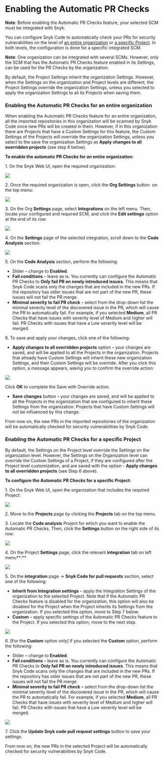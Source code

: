 # Enabling the Automatic PR Checks

**Note**: Before enabling the Automatic PR Checks feature, your selected SCM must be integrated with Snyk.

You can configure Snyk Code to automatically check your PRs for security vulnerabilities on the level of [an entire organization](enabling-the-automatic-pr-checks.md#enabling-the-automatic-pull-request-checks-for-an-entire-organization) or [a specific Project](enabling-the-automatic-pr-checks.md#enabling-the-automatic-pull-request-checks-for-a-specific-project). In both levels, the configuration is done for a specific integrated SCM.

**Note**: One organization can be integrated with several SCMs. However, only the SCM that has the Automatic PR Checks feature enabled in its Settings, can be used for the PR Checks by the organization.

By default, the Project Settings inherit the organization Settings. However, when the Settings on the organization and Project levels are different, the Project Settings override the organization Settings, unless you selected to apply the organization Settings to all its Projects when saving them.

### Enabling the Automatic PR Checks for an entire organization

When enabling the Automatic PR Checks feature for an entire organization, all the imported repositories in this organization will be scanned by Snyk Code once new PRs will be created in them. However, if in this organization there are Projects that have a Custom Settings for this feature, the Custom Settings of the Projects will override the organization Settings, unless you select to the save the organization Settings as **Apply changes to all overridden projects** (see step 6 below).

**To enable the automatic PR Checks for an entire organization:**

1\. On the Snyk Web UI, open the required organization:

![](<../../../.gitbook/assets/OS - Automatic Dependency Upgrade - Selecting Organization (1) (1) (1) (1) (1) (1) (1) (1) (1) (1) (1) (3).png>)

2\. Once the required organization is open, click the **Org Settings** button <img src="../../../.gitbook/assets/Org Settings button - Icon (1) (1) (1) (1) (1) (1) (1) (1) (1) (1) (7).png" alt="" data-size="line"> on the top menu:

![](<../../../.gitbook/assets/OS - Automatic Dependency Upgrade - Org Settings button (1) (1) (1) (1) (1) (1) (1) (1) (1) (1) (1) (1).png>)

3\. On the Org **Settings** page, select **Integrations** on the left menu. Then, locate your configured and required SCM, and click the **Edit settings** option at the end of its row:

![](<../../../.gitbook/assets/OS - Automatic Dependency Upgrade - Organization - Integrations page.png>)

4\. On the **Settings** page of the selected integration, scroll down to the **Code Analysis** section:

![](<../../../.gitbook/assets/Snyk Code - PR Checks - Integrations page - PR Checks section.png>)

5\. On the **Code Analysis** section, perform the following:

* Slider – change to **Enabled**.
* **Fail conditions** – leave as is. You currently can configure the Automatic PR Checks to **Only fail PR on newly introduced issues**. This means that Snyk Code scans only the changes that are included in the new PRs. If the repository has older issues that are not part of the new PR, these issues will not fail the PR merge.
* **Minimal severity to fail PR check** – select from the drop-down list the minimal severity level of the discovered issue in the PR, which will cause the PR to automatically fail. For example, if you selected **Medium**, all PR Checks that have issues with severity level of Medium and higher will fail. PR Checks with issues that have a Low severity level will be merged.

6\. To save and apply your changes, click one of the following:

* **Apply changes to all overridden projects** option – your changes are saved, and will be applied to all the Projects in the organization. Projects that already have Custom Settings will inherit these new organization Settings, and their Custom Settings will be override. After you click this option, a message appears, asking you to confirm the override action:

![](<../../../.gitbook/assets/Snyk Code - PR Checks - Integration Settings - Automatic Upgrade section - Override message (1) (1) (1) (1) (1) (1) (1) (1) (1) (3).png>)

Click **OK** to complete the Save with Override action.

* **Save changes** button – your changes are saved, and will be applied to all the Projects in the organization that are configured to inherit these Settings from the organization. Projects that have Custom Settings will not be influenced by this change.

From now on, the new PRs in the imported repositories of the organization will be automatically checked for security vulnerabilities by Snyk Code.

### Enabling the Automatic PR Checks for a specific Project

By default, the Settings on the Project level override the Settings on the organization level. However, the Settings on the Organization level can override the Custom Settings of a Project, if they are configured after the Project level customization, and are saved with the option - **Apply changes to all overridden projects** (see Step 6 above).

**To configure the Automatic PR Checks for a specific Project:**

1\. On the Snyk Web UI, open the organization that includes the required Project:

![](<../../../.gitbook/assets/OS - Automatic Dependency Upgrade - Selecting Organization (1) (1) (1) (1) (1) (1) (1) (1) (1) (1) (1) (3).png>)

2\. Move to the **Projects** page by clicking the **Projects** tab on the top menu.

3\. Locate the **Code analysis** Project for which you want to enable the Automatic PR Checks. Then, click the **Settings** button on the right side of its row:

![](<../../../.gitbook/assets/Snyk Code - PR Checks - Project - Project Settings button.png>)

4\. On the Project **Settings** page, click the relevant **integration** tab on left menu\*\*:\*\*

![](<../../../.gitbook/assets/Snyk Code - PR Checks - Project - Settings - Integration page.png>)

5\. On the **integration** page -> **Snyk Code for pull requests** section, select one of the following:

* **Inherit from Integration settings** – apply the Integration Settings of the organization to the selected Project. Note that if the Automatic PR Checks feature is disabled for the organization, this option will also be disabled for the Project when the Project inherits its Settings from the organization. If you selected this option, move to Step 7 below.
* **Custom** – apply specific settings of the Automatic PR Checks feature to the Project. If you selected this option, move to the next step.

![](<../../../.gitbook/assets/Snyk Code - PR Checks - Project - Settings - Integration - Inhertinace.png>)

6\. \[For the **Custom** option only] If you selected the **Custom** option, perform the following:

* Slider – change to **Enabled**.
* **Fail conditions** – leave as is. You currently can configure the Automatic PR Checks to **Only fail PR on newly introduced issues**. This means that Snyk Code scans only the changes that are included in the new PRs. If the repository has older issues that are not part of the new PR, these issues will not fail the PR merge.
* **Minimal severity to fail PR check** – select from the drop-down list the minimal severity level of the discovered issue in the PR, which will cause the PR to automatically fail. For example, if you selected **Medium**, all PR Checks that have issues with severity level of Medium and higher will fail. PR Checks with issues that have a Low severity level will be merged.

![](<../../../.gitbook/assets/Snyk Code - PR Checks - Project - Settings - Integration - Custom.png>)

7\. Click the **Update Snyk code pull request settings** button to save your settings.

From now on, the new PRs in the selected Project will be automatically checked for security vulnerabilities by Snyk Code.
